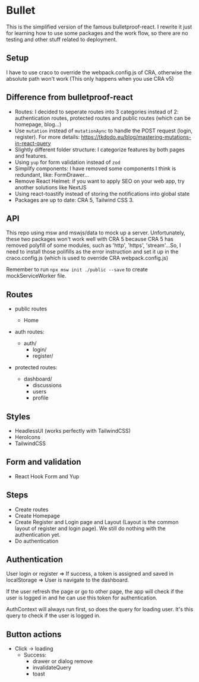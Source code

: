 # Bullet

This is the simplified version of the famous bulletproof-react. I rewrite it just for learning how to use some packages and the work flow, so there are no testing and other stuff related to deployment.

## Setup

I have to use craco to override the webpack.config.js of CRA, otherwise the absolute path won't work (This only happens when you use CRA v5)

## Difference from bulletproof-react

- Routes: I decided to seperate routes into 3 categories instead of 2: authentication routes, protected routes and public routes (which can be homepage, blog...)
- Use `mutation` instead of `mutationAync` to handle the POST request (login, register). For more details: <https://tkdodo.eu/blog/mastering-mutations-in-react-query>
- Slightly different folder structure: I categorize features by both pages and features.
- Using `yup` for form validation instead of `zod`
- Simplify components: I have removed some components I think is redundant, like: FormDrawer...
- Remove React Helmet: if you want to apply SEO on your web app, try another solutions like NextJS
- Using react-toastify instead of storing the notifications into global state
- Packages are up to date: CRA 5, Tailwind CSS 3.

## API

This repo using msw and mswjs/data to mock up a server. Unfortunately, these two packages won't work well with CRA 5 because CRA 5 has removed polyfill of some modules, such as 'http', 'https', 'stream'...So, I need to install those polifills as the error instruction and set it up in the craco.config.js (which is used to override CRA webpack.config.js)

Remember to run `npx msw init ./public --save` to create mockServiceWorker file.

## Routes

- public routes
  - Home

- auth routes:
  - auth/
    - login/
    - register/

- protected routes:
  - dashboard/
    - discussions
    - users
    - profile

## Styles

- HeadlessUI (works perfectly with TailwindCSS)
- HeroIcons
- TailwindCSS

## Form and validation

- React Hook Form and Yup

## Steps

- Create routes
- Create Homepage
- Create Register and Login page and Layout (Layout is the common layout of register and login page). We still do nothing with the authentication yet.
- Do authentication

## Authentication

User login or register => If success, a token is assigned and saved in localStorage => User is navigate to the dashboard.

If the user refresh the page or go to other page, the app will check if the user is logged in and he can use this token for authentication.

AuthContext will always run first, so does the query for loading user. It's this query to check if the user is logged in.


## Button actions

- Click -> loading
  - Success:
    - drawer or dialog remove
    - invalidateQuery
    - toast
